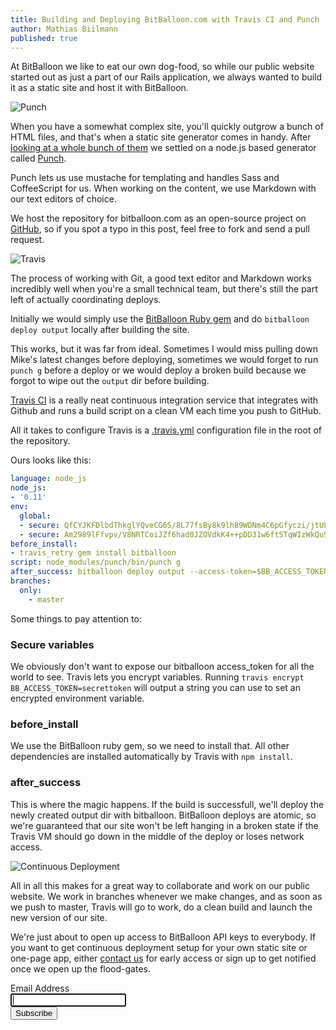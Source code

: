 ```yaml
---
title: Building and Deploying BitBalloon.com with Travis CI and Punch
author: Mathias Biilmann
published: true
---
```


At BitBalloon we like to eat our own dog-food, so while our public website started out as just a part of our Rails application, we always wanted to build it as a static site and host it with BitBalloon.

![Punch](/img/posts/punch.png)

When you have a somewhat complex site, you'll quickly outgrow a bunch of HTML files, and that's when a static site generator comes in handy. After [looking at a whole bunch of them](http://staticgen.com) we settled on a node.js based generator called [Punch](http://laktek.github.io/punch/).

Punch lets us use mustache for templating and handles Sass and CoffeeScript for us. When working on the content, we use Markdown with our text editors of choice.

We host the repository for bitballoon.com as an open-source project on [GitHub](https://github.com/BitBalloon/homepage), so if you spot a typo in this post, feel free to fork and send a pull request.

![Travis](/img/posts/travis-mascot-200px.png)

The process of working with Git, a good text editor and Markdown works incredibly well when you're a small technical team, but there's still the part left of actually coordinating deploys.

Initially we would simply use the [BitBalloon Ruby gem](https://github.com/BitBalloon/bitballoon-ruby) and do `bitballoon deploy output` locally after building the site.

This works, but it was far from ideal. Sometimes I would miss pulling down Mike's latest changes before deploying, sometimes we would forget to run `punch g` before a deploy or we would deploy a broken build because we forgot to wipe out the `output` dir before building.

[Travis CI](https://travis-ci.org/) is a really neat continuous integration service that integrates with Github and runs a build script on a clean VM each time you push to GitHub.

All it takes to configure Travis is a [.travis.yml](https://github.com/BitBalloon/homepage/blob/master/.travis.yml) configuration file in the root of the repository.

Ours looks like this:

```yaml
language: node_js
node_js:
- '0.11'
env:
  global:
  - secure: QfCYJKFDlbdThkglYQveCG6S/8L77fsBy8k9lh89WDNm4C6pGfyczi/jtULZZXp0FS4uVs/4bI8xHLZL5Ne4vP380Mjl9RDefpE7Qhplt+ot4MKX3aHcKWpKNMMnxv85qRJ28vUyQbd+R+fcNyjwOtuHOQ6EErgjpL3VjUtxQ2I=
  - secure: Am2989lFfvpv/V8NRTCoiJZf6had0JZOVdkK4++pDD31w6ftSTqWIzWkQu9vSd6Vg3+QsnOisaH0jOA5GIddFrg4w+rS9BiMJkAXaqSV8sILalRAH+S62/3yVRTSlPsRDBsna2zopZQW6ZDeKC/WImAcY8At+ndR2WP9giyEbHA=
before_install:
- travis_retry gem install bitballoon
script: node_modules/punch/bin/punch g
after_success: bitballoon deploy output --access-token=$BB_ACCESS_TOKEN --site-id=$BB_SITE_ID
branches:
  only:
    - master
```

Some things to pay attention to:

### Secure variables
We obviously don't want to expose our bitballoon access_token for all the world to see. Travis lets you encrypt variables. Running `travis encrypt BB_ACCESS_TOKEN=secrettoken` will output a string you can use to set an encrypted environment variable.

### before_install
We use the BitBalloon ruby gem, so we need to install that. All other dependencies are installed automatically by Travis with `npm install`.

### after_success
This is where the magic happens. If the build is successfull, we'll deploy the newly created output dir with bitballoon. BitBalloon deploys are atomic, so we're guaranteed that our site won't be left hanging in a broken state if the Travis VM should go down in the middle of the deploy or loses network access.

![Continuous Deployment](/img/posts/continuous-deployment.png)

All in all this makes for a great way to collaborate and work on our public website. We work in branches whenever we make changes, and as soon as we push to master, Travis will go to work, do a clean build and launch the new version of our site.

We're just about to open up access to BitBalloon API keys to everybody. If you want to get continuous deployment setup for your own static site or one-page app, either <a href="#" data-reveal-id="contact">contact us</a> for early access or sign up to get notified once we open up the flood-gates.

<div class="mailchimp-form large-12">
  <!-- Begin MailChimp Signup Form -->
  <div id="mc_embed_signup">
    <form action="http://webpop.us2.list-manage1.com/subscribe/post?u=3ca88a0cd26d026e590224d67&amp;id=e52baf3348" method="post" id="mc-embedded-subscribe-form" name="mc-embedded-subscribe-form" class="validate" target="_blank" novalidate="">
    <div class="mc-field-group">
      <label for="mce-EMAIL">Email Address</label>
      <div class="row collapse one-line-submit">
        <div class="large-6 columns">
            <input type="email" value="" name="EMAIL" class="required email" id="mce-EMAIL" autofocus="autofocus">
        </div>
        <div class="large-6 columns">
            <button type="submit" value="Subscribe" name="subscribe" id="mc-embedded-subscribe" class="button">Subscribe</button>
        </div>
      </div>
      <div id="mce-responses" class="clear">
        <div class="response" id="mce-error-response" style="display:none"></div>
        <div class="response" id="mce-success-response" style="display:none"></div>
      </div>
    </div>
    </form>
  </div>
</div>

